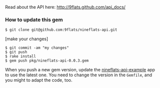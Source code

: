 Read about the API here: http://9flats.github.com/api_docs/

### How to update this gem

    $ git clone git@github.com:9flats/nineflats-api.git

[make your changes]

    $ git commit -am "my changes"
    $ git push
    $ rake install
    $ gem push pkg/nineflats-api-0.0.3.gem
    
When you push a new gem version, update the [nineflats-api-example](https://github.com/9flats/nineflats-api-example) app to use the latest one. You need to change the version in the `Gemfile`, and you might to adapt the code, too.

